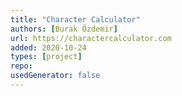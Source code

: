 ```yaml
---
title: "Character Calculator"
authors: [Burak Özdemir]
url: https://charactercalculator.com
added: 2020-10-24
types: [project]
repo: 
usedGenerator: false
---
```

